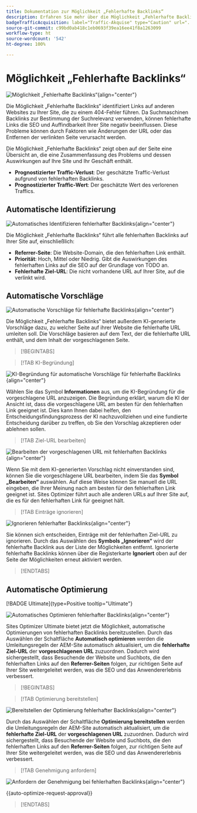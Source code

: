```yaml
---
title: Dokumentation zur Möglichkeit „Fehlerhafte Backlinks“
description: Erfahren Sie mehr über die Möglichkeit „Fehlerhafte Backlinks“ und darüber, wie Sie sie zur Verbesserung der Traffic-Akquise nutzen können.
badgeTrafficAcquisition: label="Traffic-Akquise" type="Caution" url="../../opportunity-types/traffic-acquisition.md" tooltip="Traffic-Akquise"
source-git-commit: c99bd0ab418c1eb0693f39ea16ee41f8a1263099
workflow-type: ht
source-wordcount: '542'
ht-degree: 100%

---
```



# Möglichkeit „Fehlerhafte Backlinks“

![Möglichkeit „Fehlerhafte Backlinks“](./assets/broken-backlinks/hero.png){align="center"}

Die Möglichkeit „Fehlerhafte Backlinks“ identifiziert Links auf anderen Websites zu Ihrer Site, die zu einem 404-Fehler führen. Da Suchmaschinen Backlinks zur Bestimmung der Suchrelevanz verwenden, können fehlerhafte Links die SEO und Auffindbarkeit Ihrer Site negativ beeinflussen. Diese Probleme können durch Faktoren wie Änderungen der URL oder das Entfernen der verlinkten Seite verursacht werden.

Die Möglichkeit „Fehlerhafte Backlinks“ zeigt oben auf der Seite eine Übersicht an, die eine Zusammenfassung des Problems und dessen Auswirkungen auf Ihre Site und Ihr Geschäft enthält.

* **Prognostizierter Traffic-Verlust**: Der geschätzte Traffic-Verlust aufgrund von fehlerhaften Backlinks.
* **Prognostizierter Traffic-Wert**: Der geschätzte Wert des verlorenen Traffics.

## Automatische Identifizierung

![Automatisches Identifizieren fehlerhafter Backlinks](./assets/broken-backlinks/auto-identify.png){align="center"}

Die Möglichkeit „Fehlerhafte Backlinks“ führt alle fehlerhaften Backlinks auf Ihrer Site auf, einschließlich:

* **Referrer-Seite**: Die Website-Domain, die den fehlerhaften Link enthält.
* **Priorität**: Hoch, Mittel oder Niedrig. Gibt die Auswirkungen des fehlerhaften Links auf die SEO auf der Grundlage von TODO an.
* **Fehlerhafte Ziel-URL**: Die nicht vorhandene URL auf Ihrer Site, auf die verlinkt wird.

## Automatische Vorschläge

![Automatische Vorschläge für fehlerhafte Backlinks](./assets/broken-backlinks/auto-suggest.png){align="center"}

Die Möglichkeit „Fehlerhafte Backlinks“ bietet außerdem KI-generierte Vorschläge dazu, zu welcher Seite auf ihrer Website die fehlerhafte URL umleiten soll. Die Vorschläge basieren auf dem Text, der die fehlerhafte URL enthält, und dem Inhalt der vorgeschlagenen Seite.


>[!BEGINTABS]

>[!TAB KI-Begründung]

![KI-Begründung für automatische Vorschläge für fehlerhafte Backlinks](./assets/broken-backlinks/auto-suggest-ai-rationale.png){align="center"}

Wählen Sie das Symbol **Informationen** aus, um die KI-Begründung für die vorgeschlagene URL anzuzeigen. Die Begründung erklärt, warum die KI der Ansicht ist, dass die vorgeschlagene URL am besten für den fehlerhaften Link geeignet ist. Dies kann Ihnen dabei helfen, den Entscheidungsfindungsprozess der KI nachzuvollziehen und eine fundierte Entscheidung darüber zu treffen, ob Sie den Vorschlag akzeptieren oder ablehnen sollen.

>[!TAB Ziel-URL bearbeiten]

![Bearbeiten der vorgeschlagenen URL mit fehlerhaften Backlinks](./assets/broken-backlinks/edit-target-url.png){align="center"}

Wenn Sie mit dem KI-generierten Vorschlag nicht einverstanden sind, können Sie die vorgeschlagene URL bearbeiten, indem Sie das **Symbol „Bearbeiten“** auswählen. Auf diese Weise können Sie manuell die URL eingeben, die Ihrer Meinung nach am besten für den fehlerhaften Link geeignet ist. Sites Optimizer führt auch alle anderen URLs auf Ihrer Site auf, die es für den fehlerhaften Link für geeignet hält.

>[!TAB Einträge ignorieren]

![Ignorieren fehlerhafter Backlinks](./assets/broken-backlinks/ignore.png){align="center"}

Sie können sich entscheiden, Einträge mit der fehlerhaften Ziel-URL zu ignorieren. Durch das Auswählen des **Symbols „Ignorieren“** wird der fehlerhafte Backlink aus der Liste der Möglichkeiten entfernt. Ignorierte fehlerhafte Backlinks können über die Registerkarte **Ignoriert** oben auf der Seite der Möglichkeiten erneut aktiviert werden.

>[!ENDTABS]

## Automatische Optimierung

[!BADGE Ultimate]{type=Positive tooltip="Ultimate"}

![Automatisches Optimieren fehlerhafter Backlinks](./assets/broken-backlinks/auto-optimize.png){align="center"}

Sites Optimizer Ultimate bietet jetzt die Möglichkeit, automatische Optimierungen von fehlerhaften Backlinks bereitzustellen. Durch das Auswählen der Schaltfläche **Automatisch optimieren** werden die Umleitungsregeln der AEM-Site automatisch aktualisiert, um die **fehlerhafte Ziel-URL** der **vorgeschlagenen URL** zuzuordnen. Dadurch wird sichergestellt, dass Besuchende der Website und Suchbots, die den fehlerhaften Links auf den **Referrer-Seiten** folgen, zur richtigen Seite auf Ihrer Site weitergeleitet werden, was die SEO und das Anwendererlebnis verbessert.

>[!BEGINTABS]

>[!TAB Optimierung bereitstellen]

![Bereitstellen der Optimierung fehlerhafter Backlinks](./assets/broken-backlinks/deploy-optimization.png){align="center"}

Durch das Auswählen der Schaltfläche **Optimierung bereitstellen** werden die Umleitungsregeln der AEM-Site automatisch aktualisiert, um die **fehlerhafte Ziel-URL** der **vorgeschlagenen URL** zuzuordnen. Dadurch wird sichergestellt, dass Besuchende der Website und Suchbots, die den fehlerhaften Links auf den **Referrer-Seiten** folgen, zur richtigen Seite auf Ihrer Site weitergeleitet werden, was die SEO und das Anwendererlebnis verbessert.

>[!TAB Genehmigung anfordern]

![Anfordern der Genehmigung bei fehlerhaften Backlinks](./assets/broken-backlinks/request-approval.png){align="center"}

{{auto-optimize-request-approval}}

>[!ENDTABS]
